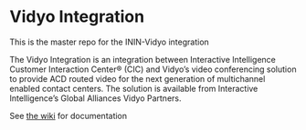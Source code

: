 # Vidyo Integration
This is the master repo for the ININ-Vidyo integration

The Vidyo Integration is an integration between Interactive Intelligence Customer Interaction Center® (CIC) and Vidyo’s video conferencing solution to provide ACD routed video for the next generation of multichannel enabled contact centers. The solution is available from Interactive Intelligence’s Global Alliances Vidyo Partners.

See [the wiki](https://github.com/InteractiveIntelligence/VidyoIntegration/wiki) for documentation
